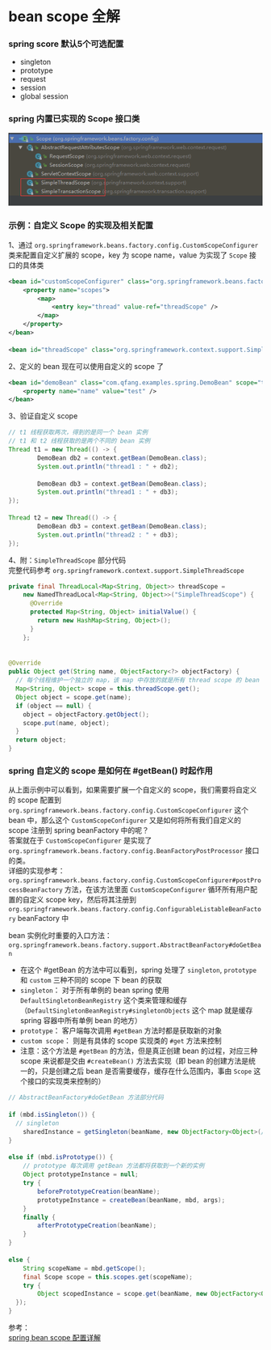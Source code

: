 # bean scope 全解

### spring score 默认5个可选配置
- singleton
- prototype
- request
- session
- global session

### spring 内置已实现的 Scope 接口类
![ApplicationContext 主要实现类](./images/000005.png)


### 示例：自定义 Scope 的实现及相关配置
1、通过 `org.springframework.beans.factory.config.CustomScopeConfigurer` 类来配置自定义扩展的 scope，key 为 scope name，value 为实现了 `Scope` 接口的具体类
``` xml
<bean id="customScopeConfigurer" class="org.springframework.beans.factory.config.CustomScopeConfigurer">
	<property name="scopes">
		<map>
			<entry key="thread" value-ref="threadScope" />
		</map>
	</property>
</bean>

<bean id="threadScope" class="org.springframework.context.support.SimpleThreadScope" />
```
2、定义的 bean 现在可以使用自定义的 scope 了
``` xml
<bean id="demoBean" class="com.qfang.examples.spring.DemoBean" scope="thread">
	<property name="name" value="test" />
</bean>
```
3、验证自定义 scope
``` java
// t1 线程获取两次，得到的是同一个 bean 实例
// t1 和 t2 线程获取的是两个不同的 bean 实例
Thread t1 = new Thread(() -> {
		DemoBean db2 = context.getBean(DemoBean.class);
		System.out.println("thread1 : " + db2);

		DemoBean db3 = context.getBean(DemoBean.class);
		System.out.println("thread1 : " + db3);
});

Thread t2 = new Thread(() -> {
		DemoBean db3 = context.getBean(DemoBean.class);
		System.out.println("thread2 : " + db3);
});
```

4、附：`SimpleThreadScope` 部分代码  
完整代码参考 `org.springframework.context.support.SimpleThreadScope`
``` java
private final ThreadLocal<Map<String, Object>> threadScope =
    new NamedThreadLocal<Map<String, Object>>("SimpleThreadScope") {
      @Override
      protected Map<String, Object> initialValue() {
        return new HashMap<String, Object>();
      }
    };


@Override
public Object get(String name, ObjectFactory<?> objectFactory) {
  // 每个线程维护一个独立的 map，该 map 中存放的就是所有 thread scope 的 bean 实例
  Map<String, Object> scope = this.threadScope.get();
  Object object = scope.get(name);
  if (object == null) {
    object = objectFactory.getObject();
    scope.put(name, object);
  }
  return object;
}
```


### spring 自定义的 scope 是如何在 #getBean() 时起作用
从上面示例中可以看到，如果需要扩展一个自定义的 scope，我们需要将自定义的 scope 配置到 `org.springframework.beans.factory.config.CustomScopeConfigurer` 这个 bean 中，那么这个 `CustomScopeConfigurer` 又是如何将所有我们自定义的 scope 注册到 spring beanFactory 中的呢？  
答案就在于 `CustomScopeConfigurer` 是实现了 `org.springframework.beans.factory.config.BeanFactoryPostProcessor` 接口的类。  
详细的实现参考：`org.springframework.beans.factory.config.CustomScopeConfigurer#postProcessBeanFactory` 方法，在该方法里面 `CustomScopeConfigurer` 循环所有用户配置的自定义 scope key，然后将其注册到 `org.springframework.beans.factory.config.ConfigurableListableBeanFactory` beanFactory 中


bean 实例化时重要的入口方法：
`org.springframework.beans.factory.support.AbstractBeanFactory#doGetBean`  
- 在这个 #getBean 的方法中可以看到，spring 处理了 `singleton`, `prototype` 和 `custom` 三种不同的 scope 下 bean 的获取
- `singleton`： 对于所有单例的 bean spring 使用 `DefaultSingletonBeanRegistry` 这个类来管理和缓存（`DefaultSingletonBeanRegistry#singletonObjects` 这个 map 就是缓存 spring 容器中所有单例 bean 的地方）
- `prototype`： 客户端每次调用 `#getBean` 方法时都是获取新的对象
- `custom scope`： 则是有具体的 scope 实现类的 `#get` 方法来控制
- 注意：这个方法是 `#getBean` 的方法，但是真正创建 bean 的过程，对应三种 scope 来说都是交由 `#createBean()` 方法去实现（即 bean 的创建方法是统一的，只是创建之后 bean 是否需要缓存，缓存在什么范围内，事由 `Scope` 这个接口的实现类来控制的）

``` java
// AbstractBeanFactory#doGetBean 方法部分代码

if (mbd.isSingleton()) {
  // singleton
	sharedInstance = getSingleton(beanName, new ObjectFactory<Object>(//...) {}});
}

else if (mbd.isPrototype()) {
	// prototype 每次调用 getBean 方法都将获取到一个新的实例
	Object prototypeInstance = null;
	try {
		beforePrototypeCreation(beanName);
		prototypeInstance = createBean(beanName, mbd, args);
	}
	finally {
		afterPrototypeCreation(beanName);
	}
}

else {
	String scopeName = mbd.getScope();
	final Scope scope = this.scopes.get(scopeName);
	try {
		Object scopedInstance = scope.get(beanName, new ObjectFactory<Object>() {//...}
  });
}
```

参考：  
[spring bean scope 配置详解](http://blog.csdn.net/mastermind/article/details/1932787)
